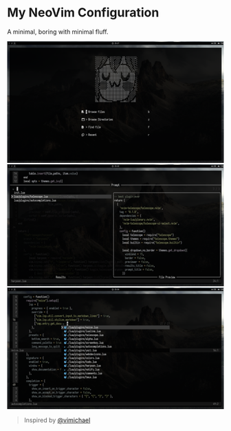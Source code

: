 # My NeoVim Configuration

A minimal, boring with minimal fluff.

![preview 1](assets/1.png)
![preview 2](assets/2.png)
![preview 3](assets/3.png)

> Inspired by [@vimichael](https://github.com/vimichael)

